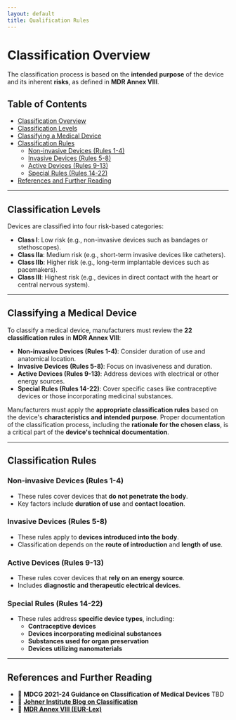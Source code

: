```yaml
---
layout: default
title: Qualification Rules
---
```


# Classification Overview
The classification process is based on the **intended purpose** of the device and its inherent **risks**, as defined in **MDR Annex VIII**.

## Table of Contents
- [Classification Overview](#classification-overview)
- [Classification Levels](#classification-levels)
- [Classifying a Medical Device](#classifying-a-medical-device)
- [Classification Rules](#classification-rules)
  - [Non-invasive Devices (Rules 1-4)](#non-invasive-devices-rules-1-4)
  - [Invasive Devices (Rules 5-8)](#invasive-devices-rules-5-8)
  - [Active Devices (Rules 9-13)](#active-devices-rules-9-13)
  - [Special Rules (Rules 14-22)](#special-rules-rules-14-22)
- [References and Further Reading](#references-and-further-reading)

---

## Classification Levels
Devices are classified into four risk-based categories:
- **Class I**: Low risk (e.g., non-invasive devices such as bandages or stethoscopes).
- **Class IIa**: Medium risk (e.g., short-term invasive devices like catheters).
- **Class IIb**: Higher risk (e.g., long-term implantable devices such as pacemakers).
- **Class III**: Highest risk (e.g., devices in direct contact with the heart or central nervous system).

---

## Classifying a Medical Device
To classify a medical device, manufacturers must review the **22 classification rules** in **MDR Annex VIII**:

- **Non-invasive Devices (Rules 1-4)**: Consider duration of use and anatomical location.
- **Invasive Devices (Rules 5-8)**: Focus on invasiveness and duration.
- **Active Devices (Rules 9-13)**: Address devices with electrical or other energy sources.
- **Special Rules (Rules 14-22)**: Cover specific cases like contraceptive devices or those incorporating medicinal substances.

Manufacturers must apply the **appropriate classification rules** based on the device's **characteristics and intended purpose**. Proper documentation of the classification process, including the **rationale for the chosen class**, is a critical part of the **device's technical documentation**.

---

## Classification Rules

### Non-invasive Devices (Rules 1-4)
- These rules cover devices that **do not penetrate the body**.
- Key factors include **duration of use** and **contact location**.

### Invasive Devices (Rules 5-8)
- These rules apply to **devices introduced into the body**.
- Classification depends on the **route of introduction** and **length of use**.

### Active Devices (Rules 9-13)
- These rules cover devices that **rely on an energy source**.
- Includes **diagnostic and therapeutic electrical devices**.

### Special Rules (Rules 14-22)
- These rules address **specific device types**, including:
  - **Contraceptive devices**
  - **Devices incorporating medicinal substances**
  - **Substances used for organ preservation**
  - **Devices utilizing nanomaterials**

---

## References and Further Reading
- 📄 **MDCG 2021-24 Guidance on Classification of Medical Devices** TBD
- 🔗 **[Johner Institute Blog on Classification](https://www.johner-institut.de/blog/tag/klassifizierung/)**
- 🔗 **[MDR Annex VIII (EUR-Lex)](https://eur-lex.europa.eu/legal-content/EN/TXT/HTML/?uri=CELEX:32017R0745#anx_%C2%A0VIII)**



